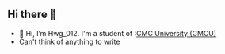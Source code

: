 ## Hi there 👋
- 👋 Hi, I’m Hwg_012. I'm a student of :<a href="https://cmcu.edu.vn/" rel="nofollow">CMC University (CMCU)</a>
-  Can't think of anything to write
<!--
**hoaquyen666/hoaquyen666** is a ✨ _special_ ✨ repository because its `README.md` (this file) appears on your GitHub profile.

Here are some ideas to get you started:

- 🔭 I’m currently working on ...
- 🌱 I’m currently learning ...
- 👯 I’m looking to collaborate on ...
- 🤔 I’m looking for help with ...
- 💬 Ask me about ...
- 📫 How to reach me: ...
- 😄 Pronouns: ...
- ⚡ Fun fact: ...
-->

